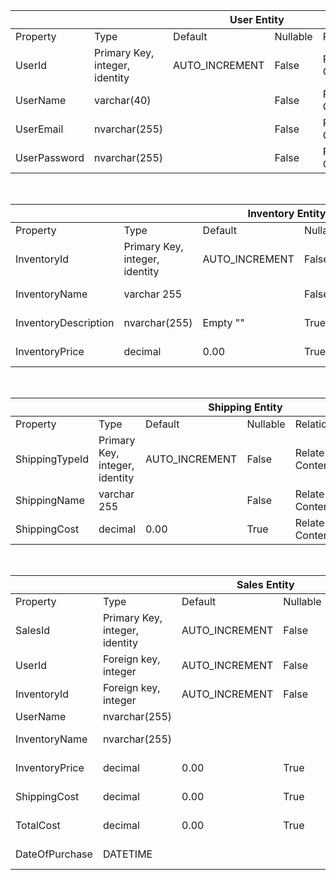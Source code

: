 <table>
    <thead>
        <tr>
            <th colspan="6">User Entity</th>
        </tr>
    </thead>
    <tbody>
        <tr>
            <td>Property</td>
            <td>Type</td>
            <td>Default</td>
            <td>Nullable</td>
            <td>Relationship</td>
            <td>Notes</td>
        </tr>
        <tr>
            <td>UserId</td>
            <td>Primary Key, integer, identity</td>
            <td>AUTO_INCREMENT</td>
            <td>False</td>
            <td>Relate to ContentGroup.UserId</td>
        </tr>
        <tr>
            <td>UserName</td>
            <td>varchar(40)</td>
            <td></td>
            <td>False</td>
            <td>Relate to ContentGroup.UserName</td>
        </tr>
        <tr>
            <td>UserEmail</td>
            <td>nvarchar(255)</td>
            <td></td>
            <td>False</td>
            <td>Relate to ContentGroup.UserEmail</td>
        </tr>
        <tr>
            <td>UserPassword</td>
            <td>nvarchar(255)</td>
            <td></td>
            <td>False</td>
            <td>Relate to ContentGroup.UserPassword</td>
        </tr>
    </tbody>
</table>
<br>
<table>
    <thead>
        <tr>
            <th colspan="6">Inventory Entity</th>
        </tr>
    </thead>
    <tbody>
        <tr>
            <td>Property</td>
            <td>Type</td>
            <td>Default</td>
            <td>Nullable</td>
            <td>Relationship</td>
            <td>Notes</td>
        </tr>
        <tr>
            <td>InventoryId</td>
            <td>Primary Key, integer, identity</td>
            <td>AUTO_INCREMENT</td>
            <td>False</td>
            <td>Relate to ContentGroup.InventoryId</td>
        </tr>
        <tr>
            <td>InventoryName</td>
            <td>varchar 255</td>
            <td></td>
            <td>False</td>
            <td>Relate to ContentGroup.InventoryName</td>
        </tr>
        <tr>
            <td>InventoryDescription</td>
            <td>nvarchar(255)</td>
            <td>Empty ""</td>
            <td>True</td>
            <td>Relate to ContentGroup.InventoryDescription</td>
        </tr>
        <tr>
            <td>InventoryPrice</td>
            <td>decimal</td>
            <td>0.00</td>
            <td>True</td>
            <td>Relate to ContentGroup.InventoryPrice</td>
        </tr>
    </tbody>
</table>
<br>
<table>
    <thead>
        <tr>
            <th colspan="6">Shipping Entity</th>
        </tr>
    </thead>
    <tbody>
        <tr>
            <td>Property</td>
            <td>Type</td>
            <td>Default</td>
            <td>Nullable</td>
            <td>Relationship</td>
            <td>Notes</td>
        </tr>
        <tr>
            <td>ShippingTypeId</td>
            <td>Primary Key, integer, identity</td>
            <td>AUTO_INCREMENT</td>
            <td>False</td>
            <td>Relate to ContentGroup.ShippingTypeId</td>
        </tr>
        <tr>
            <td>ShippingName</td>
            <td>varchar 255</td>
            <td></td>
            <td>False</td>
            <td>Relate to ContentGroup.ShippingName</td>
        </tr>
        <tr>
            <td>ShippingCost</td>
            <td>decimal</td>
            <td>0.00</td>
            <td>True</td>
            <td>Relate to ContentGroup.ShippingCost</td>
        </tr>
    </tbody>
</table>
<br>
<table>
    <thead>
        <tr>
            <th colspan="6">Sales Entity</th>
        </tr>
    </thead>
    <tbody>
        <tr>
            <td>Property</td>
            <td>Type</td>
            <td>Default</td>
            <td>Nullable</td>
            <td>Relationship</td>
            <td>Notes</td>
        </tr>
        <tr>
            <td>SalesId</td>
            <td>Primary Key, integer, identity</td>
            <td>AUTO_INCREMENT</td>
            <td>False</td>
            <td>Relate to User.UserId and Inventory.InventoryId</td>
        </tr>
        <tr>
            <td>UserId</td>
            <td>Foreign key, integer</td>
            <td>AUTO_INCREMENT</td>
            <td>False</td>
            <td>Relate to User.UserId</td>
        </tr>
        <tr>
            <td>InventoryId</td>
            <td>Foreign key, integer</td>
            <td>AUTO_INCREMENT</td>
            <td>False</td>
            <td>Relate to Inventory.InventoryId</td>
        </tr>
        <tr>
            <td>UserName</td>
            <td>nvarchar(255)</td>
            <td></td>
            <td></td>
            <td>Relate to User.UserName</td>
        </tr>
        <tr>
            <td>InventoryName</td>
            <td>nvarchar(255)</td>
            <td></td>
            <td></td>
            <td>Relate to Inventory.InventoryName</td>
        </tr>
        <tr>
            <td>InventoryPrice</td>
            <td>decimal</td>
            <td>0.00</td>
            <td>True</td>
            <td>Relate to Inventory.InventoryPrice</td>
        </tr>
        <tr>
            <td>ShippingCost</td>
            <td>decimal</td>
            <td>0.00</td>
            <td>True</td>
            <td>Relate to Shipping.ShippingCost</td>
        </tr>
        <tr>
            <td>TotalCost</td>
            <td>decimal</td>
            <td>0.00</td>
            <td>True</td>
            <td>Relate to ContentGroup.TotalCost</td>
        </tr>
        <tr>
            <td>DateOfPurchase</td>
            <td>DATETIME</td>
            <td></td>
            <td></td>
            <td>Relate to ContentGroup.DateOfPurchase</td>
        </tr>
    </tbody>
</table>
